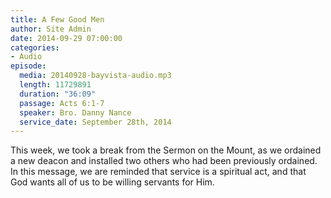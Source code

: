 ```yaml
---
title: A Few Good Men
author: Site Admin
date: 2014-09-29 07:00:00
categories:
- Audio
episode:
  media: 20140928-bayvista-audio.mp3
  length: 11729891
  duration: "36:09"
  passage: Acts 6:1-7
  speaker: Bro. Danny Nance
  service_date: September 28th, 2014
---
```

This week, we took a break from the Sermon on the Mount, as we ordained a new deacon and installed two others who had been previously ordained. In this message, we are reminded that service is a spiritual act, and that God wants all of us to be willing servants for Him.